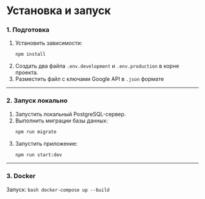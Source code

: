 # Установка и запуск

### 1\. Подготовка

1.  Установить зависимости:
    ```bash
    npm install
    ```
2.  Создать два файла `.env.development` и `.env.production` в корне проекта.
3.  Разместить файл с ключами Google API в `.json` формате

-----

### 2\. Запуск локально

1.  Запустить локальный PostgreSQL-сервер.
2.  Выполнить миграции базы данных:
    ```bash
    npm run migrate
    ```
3.  Запустить приложение:
    ```bash
    npm run start:dev
    ```

-----

### 3\. Docker

Запуск:
    ```bash
    docker-compose up --build
    ```